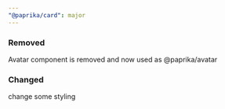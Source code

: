```yaml
---
"@paprika/card": major
---
```


### Removed

Avatar component is removed and now used as @paprika/avatar

### Changed

change some styling
